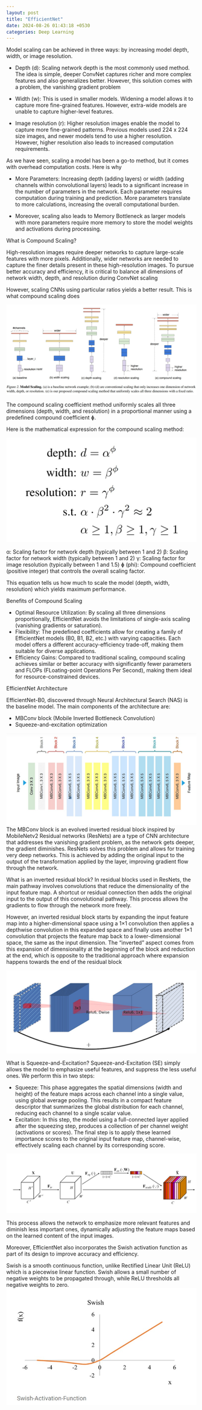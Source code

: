 ```yaml
---
layout: post
title: "EfficientNet"
date: 2024-08-26 01:43:18 +0530
categories: Deep Learning
---
```


Model scaling can be achieved in three ways: by increasing model depth, width, or image resolution.

- Depth (d): Scaling network depth is the most commonly used method. The idea is simple, deeper ConvNet captures richer and more complex features and also generalizes better. However, this solution comes with a problem, the vanishing gradient problem

- Width (w):  This is used in smaller models. Widening a model allows it to capture more fine-grained features. However, extra-wide models are unable to capture higher-level features.

- Image resolution (r): Higher resolution images enable the model to capture more fine-grained patterns. Previous models used 224 x 224 size images, and newer models tend to use a higher resolution. However, higher resolution also leads to increased computation requirements.

As we have seen, scaling a model has been a go-to method, but it comes with overhead computation costs. Here is why

- More Parameters: Increasing depth (adding layers) or width (adding channels within convolutional layers) leads to a significant increase in the number of parameters in the network. Each parameter requires computation during training and prediction. More parameters translate to more calculations, increasing the overall computational burden.

- Moreover, scaling also leads to Memory Bottleneck as larger models with more parameters require more memory to store the model weights and activations during processing.

What is Compound Scaling?

High-resolution images require deeper networks to capture large-scale features with more pixels. Additionally, wider networks are needed to capture the finer details present in these high-resolution images. To pursue better accuracy and efficiency, it is critical to balance all dimensions of network width, depth, and resolution during ConvNet scaling

However, scaling CNNs using particular ratios yields a better result. This is what compound scaling does

![EffNet](/assets/effnet_1.jpg)

 
The compound scaling coefficient method uniformly scales all three dimensions (depth, width, and resolution) in a proportional manner using a predefined compound coefficient ɸ.

Here is the mathematical expression for the compound scaling method:

![EffNet](/assets/effnet_2.jpg)


α: Scaling factor for network depth (typically between 1 and 2)
β: Scaling factor for network width (typically between 1 and 2)
γ: Scaling factor for image resolution (typically between 1 and 1.5)
ɸ (phi): Compound coefficient (positive integer) that controls the overall scaling factor.

This equation tells us how much to scale the model (depth, width, resolution) which yields maximum performance.

Benefits of Compound Scaling
- Optimal Resource Utilization: By scaling all three dimensions proportionally, EfficientNet avoids the limitations of single-axis scaling (vanishing gradients or saturation).
- Flexibility: The predefined coefficients allow for creating a family of EfficientNet models (B0, B1, B2, etc.) with varying capacities. Each model offers a different accuracy-efficiency trade-off, making them suitable for diverse applications.
- Efficiency Gains: Compared to traditional scaling, compound scaling achieves similar or better accuracy with significantly fewer parameters and FLOPs (FLoating-point Operations Per Second), making them ideal for resource-constrained devices.

EfficientNet Architecture

EfficientNet-B0, discovered through Neural Architectural Search (NAS) is the baseline model. The main components of the architecture are:

- MBConv block (Mobile Inverted Bottleneck Convolution)
- Squeeze-and-excitation optimization

![EffNet](/assets/effnet_3.jpg)
The MBConv block is an evolved inverted residual block inspired by MobileNetv2
Residual networks (ResNets) are a type of CNN architecture that addresses the vanishing gradient problem, as the network gets deeper, the gradient diminishes. ResNets solves this problem and allows for training very deep networks. This is achieved by adding the original input to the output of the transformation applied by the layer, improving gradient flow through the network.

What is an inverted residual block?
In residual blocks used in ResNets, the main pathway involves convolutions that reduce the dimensionality of the input feature map. A shortcut or residual connection then adds the original input to the output of this convolutional pathway. This process allows the gradients to flow through the network more freely.

However, an inverted residual block starts by expanding the input feature map into a higher-dimensional space using a 1×1 convolution then applies a depthwise convolution in this expanded space and finally uses another 1×1 convolution that projects the feature map back to a lower-dimensional space, the same as the input dimension. The “inverted” aspect comes from this expansion of dimensionality at the beginning of the block and reduction at the end, which is opposite to the traditional approach where expansion happens towards the end of the residual block

![EffNet](/assets/effnet_4.jpg)

What is Squeeze-and-Excitation?
Squeeze-and-Excitation (SE) simply allows the model to emphasize useful features, and suppress the less useful ones. We perform this in two steps:
- Squeeze: This phase aggregates the spatial dimensions (width and height) of the feature maps across each channel into a single value, using global average pooling. This results in a compact feature descriptor that summarizes the global distribution for each channel, reducing each channel to a single scalar value.
- Excitation:  In this step, the model using a full-connected layer applied after the squeezing step, produces a collection of per channel weight (activations or scores). The final step is to apply these learned importance scores to the original input feature map, channel-wise, effectively scaling each channel by its corresponding score.

![EffNet](/assets/effnet_5.jpg)

This process allows the network to emphasize more relevant features and diminish less important ones, dynamically adjusting the feature maps based on the learned content of the input images.

Moreover, EfficientNet also incorporates the Swish activation function as part of its design to improve accuracy and efficiency.

Swish is a smooth continuous function, unlike Rectified Linear Unit (ReLU) which is a piecewise linear function. Swish allows a small number of negative weights to be propagated through, while ReLU thresholds all negative weights to zero.
![EffNet](/assets/effnet_6.jpg)

